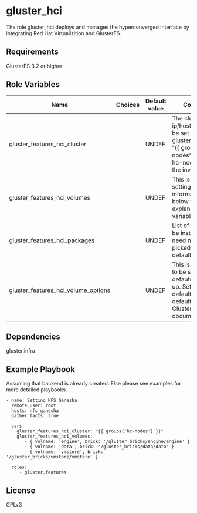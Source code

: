 gluster_hci
===========

The role gluster_hci deploys and manages the hyperconverged interface by
integrating Red Hat Virtualizition and GlusterFS.

Requirements
------------

GlusterFS 3.2 or higher

Role Variables
--------------

| Name                     |Choices| Default value         | Comments                          |
|--------------------------|-------|-----------------------|-----------------------------------|
| gluster_features_hci_cluster |  | UNDEF   | The cluster ip/hostnames. Can be set by gluster_hci_cluster: "{{ groups['hc-nodes'] }}",  where hc-nodes is from the inventory file.  |
| gluster_features_hci_volumes  |  | UNDEF | This is a dictionary setting the volume information. See below for futher explanation and variables. |
| gluster_features_hci_packages   | | UNDEF | List of packages to be installed. User need not set this, picked up from defaults. |
| gluster_features_hci_volume_options |  | UNDEF | This is not needed to be set by user, defauts are picked up. Set to override defaults. For default values see Gluster HCI documentation. |

Dependencies
------------

gluster.infra

Example Playbook
----------------

Assuming that backend is already created. Else please see examples for more
detailed playbooks.

```
- name: Setting NFS Ganesha
  remote_user: root
  hosts: nfs_ganesha
  gather_facts: true

  vars:
    gluster_features_hci_cluster: "{{ groups['hc-nodes'] }}"
    gluster_features_hci_volumes:
       - { volname: 'engine', brick: '/gluster_bricks/engine/engine' }
       - { volname: 'data', brick: '/gluster_bricks/data/data' }
       - { volname: 'vmstore', brick: '/gluster_bricks/vmstore/vmstore' }

  roles:
     - gluster.features
```

License
-------

GPLv3
